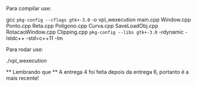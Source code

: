 Para compilar use:

gcc `pkg-config --cflags gtk+-3.0` -o vpl_wexecution main.cpp Window.cpp Ponto.cpp Reta.cpp Poligono.cpp Curva.cpp SaveLoadObj.cpp RotacaoWindow.cpp Clipping.cpp `pkg-config --libs gtk+-3.0` -rdynamic -lstdc++ -std=c++11 -lm

Para rodar use:

./vpl_wexecution


** Lembrando que **
A entrega 4 foi feita depois da entrega 6, portanto é a mais recente!

